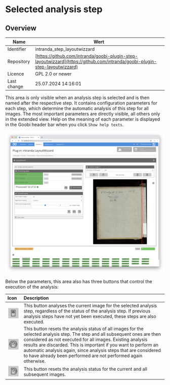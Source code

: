 # Selected analysis step

## Overview

Name                     | Wert
-------------------------|-----------
Identifier               | intranda_step_layoutwizzard
Repository               | [https://github.com/intranda/goobi-plugin-step-layoutwizzard](https://github.com/intranda/goobi-plugin-step-layoutwizzard)
Licence              | GPL 2.0 or newer 
Last change    | 25.07.2024 14:16:01


This area is only visible when an analysis step is selected and is then named after the respective step. It contains configuration parameters for each step, which determine the automatic analysis of this step for all images. The most important parameters are directly visible, all others only in the extended view. Help on the meaning of each parameter is displayed in the Goobi header bar when you click `Show help texts`.

![Selected analysis step with settings](images/goobi-plugin-step-layoutwizzard_screen_08.png)

Below the parameters, this area also has three buttons that control the execution of the analysis:

| Icon | Description |
| :--- | :--- |
| ![](images/goobi-plugin-step-layoutwizzard_screen_34.png) | This button analyses the current image for the selected analysis step, regardless of the status of the analysis step. If previous analysis steps have not yet been executed, these steps are also executed. |
| ![](images/goobi-plugin-step-layoutwizzard_screen_35.png) | This button resets the analysis status of all images for the selected analysis step. The step and all subsequent ones are then considered as not executed for all images. Existing analysis results are discarded. This is important if you want to perform an automatic analysis again, since analysis steps that are considered to have already been performed are not performed again otherwise. |
| ![](images/goobi-plugin-step-layoutwizzard_screen_36.png) | This button resets the analysis status for the current and all subsequent images. |